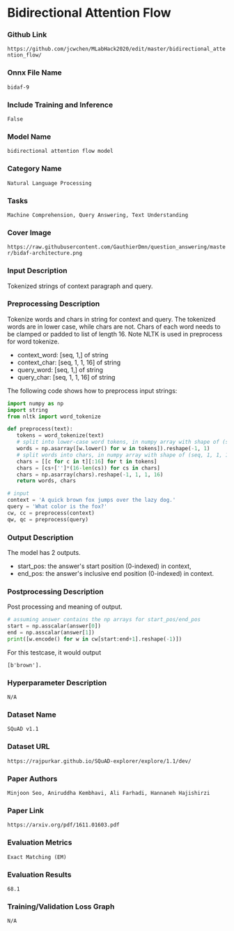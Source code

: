 # Bidirectional Attention Flow

### Github Link
```https://github.com/jcwchen/MLabHack2020/edit/master/bidirectional_attention_flow/```

### Onnx File Name
```bidaf-9```

### Include Training and Inference
```False```

### Model Name
```bidirectional attention flow model```

### Category Name
```Natural Language Processing```

### Tasks
```Machine Comprehension, Query Answering, Text Understanding```

### Cover Image
```https://raw.githubusercontent.com/GauthierDmn/question_answering/master/bidaf-architecture.png```

### Input Description
Tokenized strings of context paragraph and query.

### Preprocessing Description
Tokenize words and chars in string for context and query. The tokenized words are in lower case, while chars are not. Chars of each word needs to be clamped or padded to list of length 16. Note NLTK is used in preprocess for word tokenize.

- context_word: [seq, 1,] of string
- context_char: [seq, 1, 1, 16] of string
- query_word: [seq, 1,] of string
- query_char: [seq, 1, 1, 16] of string

The following code shows how to preprocess input strings:
```python
import numpy as np
import string
from nltk import word_tokenize

def preprocess(text):
   tokens = word_tokenize(text)
   # split into lower-case word tokens, in numpy array with shape of (seq, 1)
   words = np.asarray([w.lower() for w in tokens]).reshape(-1, 1)
   # split words into chars, in numpy array with shape of (seq, 1, 1, 16)
   chars = [[c for c in t][:16] for t in tokens]
   chars = [cs+['']*(16-len(cs)) for cs in chars]
   chars = np.asarray(chars).reshape(-1, 1, 1, 16)
   return words, chars

# input
context = 'A quick brown fox jumps over the lazy dog.'
query = 'What color is the fox?'
cw, cc = preprocess(context)
qw, qc = preprocess(query)
```

### Output Description
The model has 2 outputs.

- start_pos: the answer's start position (0-indexed) in context,
- end_pos: the answer's inclusive end position (0-indexed) in context.

### Postprocessing Description
Post processing and meaning of output.
```python
# assuming answer contains the np arrays for start_pos/end_pos
start = np.asscalar(answer[0])
end = np.asscalar(answer[1])
print([w.encode() for w in cw[start:end+1].reshape(-1)])
```
For this testcase, it would output
```
[b'brown'].
```
### Hyperparameter Description
```
N/A
```

### Dataset Name
```SQuAD v1.1```

### Dataset URL
```https://rajpurkar.github.io/SQuAD-explorer/explore/1.1/dev/```

### Paper Authors
```Minjoon Seo, Aniruddha Kembhavi, Ali Farhadi, Hannaneh Hajishirzi```

### Paper Link
```https://arxiv.org/pdf/1611.01603.pdf```

### Evaluation Metrics
```Exact Matching (EM)```

### Evaluation Results
```68.1```

### Training/Validation Loss Graph
```N/A```
